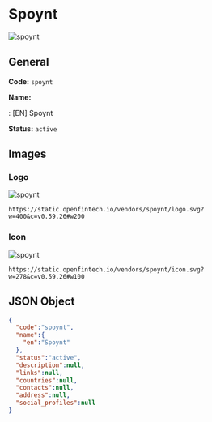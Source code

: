 
# Spoynt 
![spoynt](https://static.openfintech.io/vendors/spoynt/logo.svg?w=400&c=v0.59.26#w200)  

## General 
 
**Code:** `spoynt` 
 
**Name:** 
 
:	[EN] Spoynt 
 
**Status:** `active` 
 

## Images 

### Logo 
 
![spoynt](https://static.openfintech.io/vendors/spoynt/logo.svg?w=400&c=v0.59.26#w200)  

```
https://static.openfintech.io/vendors/spoynt/logo.svg?w=400&c=v0.59.26#w200
```  

### Icon 
 
![spoynt](https://static.openfintech.io/vendors/spoynt/icon.svg?w=278&c=v0.59.26#w100)  

```
https://static.openfintech.io/vendors/spoynt/icon.svg?w=278&c=v0.59.26#w100
```  

## JSON Object 

```json
{
  "code":"spoynt",
  "name":{
    "en":"Spoynt"
  },
  "status":"active",
  "description":null,
  "links":null,
  "countries":null,
  "contacts":null,
  "address":null,
  "social_profiles":null
}
```  

